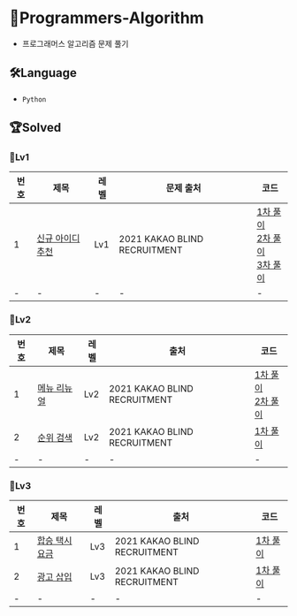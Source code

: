 # 📁Programmers-Algorithm

- 프로그래머스 알고리즘 문제 풀기

## 🛠Language

- `Python`

## 🏆Solved

### 📌Lv1

| 번호 | 제목                                                                         | 레벨 | 문제 출처                    | 코드                                                                                                                                                                                                                                                                                                                                                                                                                                                                                                                                 |
| ---- | ---------------------------------------------------------------------------- | ---- | ---------------------------- | ------------------------------------------------------------------------------------------------------------------------------------------------------------------------------------------------------------------------------------------------------------------------------------------------------------------------------------------------------------------------------------------------------------------------------------------------------------------------------------------------------------------------------------ |
| 1    | [신규 아이디 추천](https://programmers.co.kr/learn/courses/30/lessons/72410) | Lv1  | 2021 KAKAO BLIND RECRUITMENT | [1차 풀이](https://github.com/eunseo-kim/Programmers-Algorithm/blob/main/2021%20KAKAO%20BLIND%20RECRUITMENT/Level%201/%EC%8B%A0%EA%B7%9C%20%EC%95%84%EC%9D%B4%EB%94%94%20%EC%B6%94%EC%B2%9C.py)<br>[2차 풀이](https://github.com/eunseo-kim/Programmers-Algorithm/blob/main/2021%20KAKAO%20BLIND%20RECRUITMENT/Level%201/%EC%8B%A0%EA%B7%9C%20%EC%95%84%EC%9D%B4%EB%94%94%20%EC%B6%94%EC%B2%9C_%EA%B0%9C%EC%84%A01.py)<br>[3차 풀이](https://github.com/eunseo-kim/Programmers-Algorithm/blob/main/2021%20KAKAO%20BLIND%20RECRUITMENT/Level%201/%EC%8B%A0%EA%B7%9C%20%EC%95%84%EC%9D%B4%EB%94%94%20%EC%B6%94%EC%B2%9C_%EA%B0%9C%EC%84%A02.py) |
| -    | -                                                                            | -    | -                            | -                                                                                                                                                                                                                                                                                                                                                                                                                                                                                                                                    |

### 📌Lv2

| 번호 | 제목                                                                    | 레벨 | 출처                         | 코드                                                                                                                                                                                                                                                                                                   |
| ---- | ----------------------------------------------------------------------- | ---- | ---------------------------- | ------------------------------------------------------------------------------------------------------------------------------------------------------------------------------------------------------------------------------------------------------------------------------------------------------ |
| 1    | [메뉴 리뉴얼](https://programmers.co.kr/learn/courses/30/lessons/72411) | Lv2  | 2021 KAKAO BLIND RECRUITMENT | [1차 풀이](https://github.com/eunseo-kim/Programmers-Algorithm/blob/main/2021%20KAKAO%20BLIND%20RECRUITMENT/Level%202/%EB%A9%94%EB%89%B4%20%EB%A6%AC%EB%89%B4%EC%96%BC.py)<br>[2차 풀이](https://github.com/eunseo-kim/Programmers-Algorithm/blob/main/2021%20KAKAO%20BLIND%20RECRUITMENT/Level%202/%EB%A9%94%EB%89%B4%20%EB%A6%AC%EB%89%B4%EC%96%BC_%EA%B0%9C%EC%84%A01.py) |
| 2    | [순위 검색](https://programmers.co.kr/learn/courses/30/lessons/72412)   | Lv2  | 2021 KAKAO BLIND RECRUITMENT | [1차 풀이](https://github.com/eunseo-kim/Programmers-Algorithm/blob/main/2021%20KAKAO%20BLIND%20RECRUITMENT/Level%202/%EC%88%9C%EC%9C%84%20%EA%B2%80%EC%83%89.py)                                                                                                                                                                         |
| -    | -                                                                       | -    | -                            | -                                                                                                                                                                                                                                                                                                      |

### 📌Lv3

| 번호 | 제목                                                                       | 레벨 | 출처                         | 코드                                                                                                                                                |
| ---- | -------------------------------------------------------------------------- | ---- | ---------------------------- | --------------------------------------------------------------------------------------------------------------------------------------------------- |
| 1    | [합승 택시 요금](https://programmers.co.kr/learn/courses/30/lessons/72413) | Lv3  | 2021 KAKAO BLIND RECRUITMENT | [1차 풀이](https://github.com/eunseo-kim/Programmers-Algorithm/blob/main/2021%20KAKAO%20BLIND%20RECRUITMENT/Level%203/%ED%95%A9%EC%8A%B9%20%ED%83%9D%EC%8B%9C%20%EC%9A%94%EA%B8%88.py) |
| 2    | [광고 삽입](https://programmers.co.kr/learn/courses/30/lessons/72414)      | Lv3  | 2021 KAKAO BLIND RECRUITMENT | [1차 풀이](https://github.com/eunseo-kim/Programmers-Algorithm/blob/main/2021%20KAKAO%20BLIND%20RECRUITMENT/Level%203/%EA%B4%91%EA%B3%A0%20%EC%82%BD%EC%9E%85.py)                      |
| -    | -                                                                          | -    | -                            | -                                                                                                                                                   |
